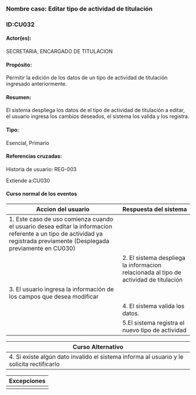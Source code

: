 ### Nombre caso: Editar tipo de actividad de titulación
### ID:CU032
#### Actor(es):
SECRETARIA, ENCARGADO DE TITULACION
#### Propósito:
Permitir la edición de los datos de un tipo de actividad de titulación ingresado anteriormente.
#### Resumen:
El sistema despliega los datos de el tipo de actividad de titulación a editar, el usuario ingresa los cambios deseados, el sistema los valida y los registra.
#### Tipo:
Esencial, Primario
#### Referencias cruzadas:
Historia de usuario: REG-003

Extiende a:CU030
#### Curso normal de los eventos


|Accion del usuario | Respuesta del sistema|
|-------------------|----------------------|
|1. Este caso de uso comienza cuando el usuario desea editar la informacion referente a un tipo de actividad ya registrada previamente (Desplegada previamente en CU030)||
||2. El sistema despliega la informacion relacionada al tipo de actividad de titulación|
|3. El usuario ingresa la información de los campos que desea modificar||
||4. El sistema valida los datos.|
||5.El sistema registra el nuevo tipo de actividad|

|Curso Alternativo|
|-----------------|
|4. Si existe algún dato invalido el sistema informa al usuario y le solicita rectificarlo|


|Excepciones|
|-----------------|
||
